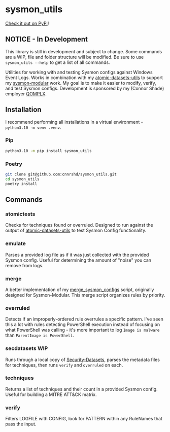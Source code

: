 # sysmon_utils

[Check it out on PyPi](https://pypi.org/project/sysmon-utils/)!

## NOTICE - In Development

This library is still in development and subject to change. Some commands are a WIP, file and folder structure will be modified. Be sure to use `sysmon_utils --help` to get a list of all commands.

Utilities for working with and testing Sysmon configs against Windows Event Logs. Works in combination with my [atomic-datasets-utils](https://github.com/cnnrshd/atomic-datasets-utils) to support my [sysmon-modular](https://github.com/cnnrshd/sysmon-modular) work. My goal is to make it easier to modify, verify, and test Sysmon configs. Development is sponsored by my (Connor Shade) employer [QOMPLX](https://www.qomplx.com/).

## Installation

I recommend performing all installations in a virtual environment - `python3.10 -m venv .venv`.

### Pip

```sh
python3.10 -m pip install sysmon_utils
```

### Poetry

```sh
git clone git@github.com:cnnrshd/sysmon_utils.git
cd sysmon_utils
poetry install
```

## Commands

### atomictests

Checks for techniques found or overruled. Designed to run against the output of [atomic-datasets-utils](https://github.com/cnnrshd/atomic-datasets-utils) to test Sysmon Config functionality.

### emulate

Parses a provided log file as if it was just collected with the provided Sysmon config. Useful for determining the amount of "noise" you can remove from logs.

### merge

A better implementation of my [merge_sysmon_configs](https://github.com/cnnrshd/sysmon-modular/blob/3267eb11045491300bad32875e6022f01ea3dfa2/merge_sysmon_configs.py) script, originally designed for Sysmon-Modular. This merge script organizes rules by priority.

### overruled

Detects if an improperly-ordered rule overrules a specific pattern. I've seen this a lot with rules detecting PowerShell execution instead of focusing on what PowerShell was calling - it's more important to log `Image is malware` than `ParentImage is PowerShell`.

### secdatasets WIP

Runs through a local copy of [Security-Datasets](https://github.com/OTRF/Security-Datasets), parses the metadata files for techniques, then runs `verify` and `overruled` on each.

### techniques

Returns a list of techniques and their count in a provided Sysmon config. Useful for building a MITRE ATT&CK matrix.

### verify

Filters LOGFILE with CONFIG, look for PATTERN within any RuleNames that pass the input.
